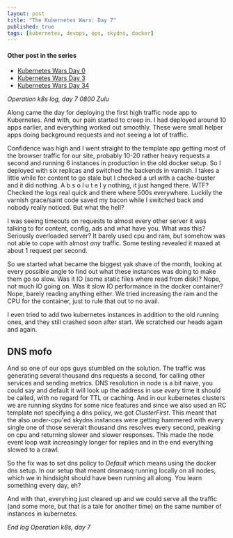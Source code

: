 ```yaml
---
layout: post
title: "The Kubernetes Wars: Day 7"
published: true
tags: [kubernetes, devops, ops, skydns, docker]
---
```


#### Other post in the series

- [Kubernetes Wars Day 0](/2016/06/02/kubernetes-wars-day-0.html)
- [Kubernetes Wars Day 3](/2016/06/04/kubernetes-wars-day-3.html)
- [Kubernetes Wars Day 34](/2016/12/25/the-kubernetes-wars-day-34.html)

_Operation k8s log, day 7 0800 Zulu_

Along came the day for deploying the first high traffic node app to Kubernetes. And with, our pain started to creep in. I had deployed around 10 apps earlier, and everything worked out smoothly. These were small helper apps doing background requests and not seeing a lot of traffic.

Confidence was high and I went straight to the template app getting most of the browser traffic for our site, probably 10-20 rather heavy requests a second and running 6 instances in production in the old docker setup. So I deployed with six replicas and switched the backends in varnish. I takes a little while for content to go stale but I checked a url with a cache-buster and it did nothing. A b s o l u t e l y nothing, it just hanged there. WTF? Checked the logs real quick and there where 500s everywhere. Luckily the varnish grace/saint code saved my bacon while I switched back and nobody really noticed. But what the hell?

I was seeing timeouts on requests to almost every other server it was talking to for content, config, ads and what have you. What was this? Seriously overloaded server? It barely used cpu and ram, but somehow was not able to cope with almost _any_ traffic. Some testing revealed it maxed at about 1 request per second.

So we started what became the biggest yak shave of the month, looking at every possible angle to find out what these instances was doing to make them go so slow. Was it IO (some static files where read from disk)? Nope, not much IO going on. Was it slow IO performance in the docker container? Nope, barely reading anything either. We tried increasing the ram and the CPU for the container, just to rule that out to no avail.

I even tried to add two kubernetes instances in addition to the old running ones, and they still crashed soon after start. We scratched our heads again and again.

## DNS mofo

And so one of our ops guys stumbled on the solution. The traffic was generating several thousand dns requests a second, for calling other services and sending metrics. DNS resolution in node is a bit naive, you could say and default it will look up the address in use _every_ time it should be called, with no regard for TTL or caching. And in our kubernetes clusters we are running skydns for some nice features and since we also used an RC template not specifying a dns policy, we got _ClusterFirst_. This meant that the also under-cpu'ed skydns instances were getting hammered with every single one of those severalt thousand dns resolves every second, peaking on cpu and returning slower and slower responses. This made the node event loop wait increasingly longer for replies and in the end everything slowed to a crawl.

So the fix was to set dns policy to _Default_ which means using the docker dns setup. In our setup that meant dnsmasq running locally on all nodes, which we in hindsight should have been running all along. You learn something every day, eh?

And with that, everyhing just cleared up and we could serve all the traffic (and some more, but that is a tale for another time) on the same number of instances in kubernetes.

_End log Operation k8s, day 7_
